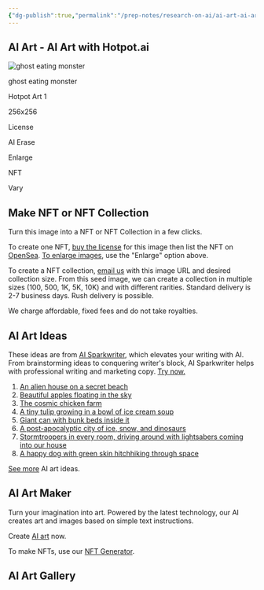 ```yaml
---
{"dg-publish":true,"permalink":"/prep-notes/research-on-ai/ai-art-ai-art-with-hotpot-ai-hotpot-ai-1/"}
---
```


## AI Art - AI Art with Hotpot.ai

![ghost eating monster](https://hotpotmedia.s3.us-east-2.amazonaws.com/8-Qr6Gf4eCMoSDBgz.png)

ghost eating monster

Hotpot Art 1

256x256

License

AI Erase

Enlarge

NFT

Vary

## Make NFT or NFT Collection

Turn this image into a NFT or NFT Collection in a few clicks.

To create one NFT, [buy the license](https://hotpot.ai/s/art-maker/8-Qr6Gf4eCMoSDBgz#controlBox) for this image then list the NFT on [OpenSea](https://opensea.io/). [To enlarge images](https://hotpot.ai/s/art-maker/8-Qr6Gf4eCMoSDBgz#controlBox), use the "Enlarge" option above.

To create a NFT collection, [email us](https://hotpot.ai/contact) with this image URL and desired collection size. From this seed image, we can create a collection in multiple sizes (100, 500, 1K, 5K, 10K) and with different rarities. Standard delivery is 2-7 business days. Rush delivery is possible.

We charge affordable, fixed fees and do not take royalties.

## AI Art Ideas

These ideas are from [AI Sparkwriter](https://hotpot.ai/sparkwriter?s=nft-tutorial), which elevates your writing with AI. From brainstorming ideas to conquering writer's block, AI Sparkwriter helps with professional writing and marketing copy. [Try now.](https://hotpot.ai/sparkwriter?s=nft-tutorial)

1.  [An alien house on a secret beach](https://hotpot.ai/art-maker?s=nft-tutorial&text=An%20alien%20house%20on%20a%20secret%20beach)
2.  [Beautiful apples floating in the sky](https://hotpot.ai/art-maker?s=nft-tutorial&text=Beautiful%20apples%20floating%20in%20the%20sky)
3.  [The cosmic chicken farm](https://hotpot.ai/art-maker?s=nft-tutorial&text=The%20cosmic%20chicken%20farm)
4.  [A tiny tulip growing in a bowl of ice cream soup](https://hotpot.ai/art-maker?s=nft-tutorial&text=A%20tiny%20tulip%20growing%20in%20a%20bowl%20of%20ice%20cream%20soup)
5.  [Giant can with bunk beds inside it](https://hotpot.ai/art-maker?s=nft-tutorial&text=Giant%20can%20with%20bunk%20beds%20inside%20it)
6.  [A post-apocalyptic city of ice, snow, and dinosaurs](https://hotpot.ai/art-maker?s=nft-tutorial&text=A%20post-apocalyptic%20city%20of%20ice,%20snow,%20and%20dinosaurs)
7.  [Stormtroopers in every room, driving around with lightsabers coming into our house](https://hotpot.ai/art-maker?s=nft-tutorial&text=Stormtroopers%20in%20every%20room,%20driving%20around%20with%20lightsabers%20coming%20into%20our%20house)
8.  [A happy dog with green skin hitchhiking through space](https://hotpot.ai/art-maker?s=nft-tutorial&text=A%20happy%20dog%20with%20green%20skin%20hitchhiking%20through%20space)

[See more](https://hotpot.ai/sparkwriter?s=nft-tutorial) AI art ideas.

## AI Art Maker

Turn your imagination into art. Powered by the latest technology, our AI creates art and images based on simple text instructions.

Create [AI art](https://hotpot.ai/art-maker?s=art-maker-share) now.

To make NFTs, use our [NFT Generator](https://hotpot.ai/nft-generator?s=art-maker).

## AI Art Gallery